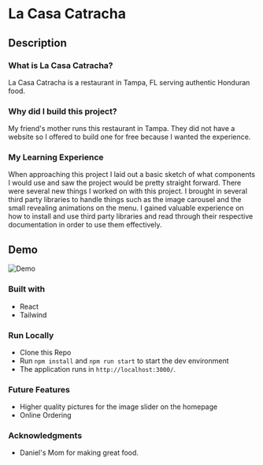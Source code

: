 # La Casa Catracha
## Description
### What is La Casa Catracha?
La Casa Catracha is a restaurant in Tampa, FL serving authentic Honduran food.

### Why did I build this project?
My friend's mother runs this restaurant in Tampa. They did not have a website so I offered to build one for free because I wanted the experience. 

### My Learning Experience
When approaching this project I laid out a basic sketch of what components I would use and saw the project would be pretty straight forward. There were several new things I worked on with this project. I brought in several third party libraries to handle things such as the image carousel and the small revealing animations on the menu. I gained valuable experience on how to install and use third party libraries and read through their respective documentation in order to use them effectively.

## Demo
![Demo](./src/assets/la-casa-catracha.gif)

### Built with
- React
- Tailwind

### Run Locally
- Clone this Repo
- Run `npm install` and `npm run start` to start the dev environment
- The application runs in `http://localhost:3000/`.

### Future Features
- Higher quality pictures for the image slider on the homepage
- Online Ordering

### Acknowledgments
- Daniel's Mom for making great food.